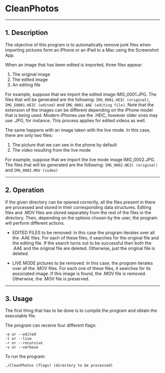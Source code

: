 # CleanPhotos
<hr>

## 1. Description 

The objective of this program is to automatically remove junk files when importing pictures form an iPhone or an iPad to
a Mac using the Screenshot App.

When an image that has been edited is imported, three files appear:
1. The original image
2. The edited image
3. An editing file

For example, suppose that we import the edited image IMG_0001.JPG. The files that will be generated are the following:
``IMG_0001.HEIC (original)``, ``IMG_E0001.HEIC (edited)`` and ``IMG_0001.AAE (editing file)``. Note that the extension
of the images can be different depending on the iPhone model that is being used. Modern iPhones use the .HEIC, however
older ones may use .JPG, for instance. This process applies for edited videos as well.

The same happens with an image taken with the live mode. In this case, there are only two files:
1. The picture that we can see in the phone by default
2. The video resulting from the live mode

For example, suppose that we import the live mode image IMG_0002.JPG. The files that will be generated are the following:
``IMG_0002.HEIC (original)`` and ``IMG_0002.MOV (video)``


<hr>

## 2. Operation

If the given directory can be opened correctly, all the files present in there are processed and stored in their
corresponding data structures. Editing files and .MOV files are stored separately from the rest of the files in the directory.
Then, depending on the options chosen by the user, the program will perform different actions.

- EDITED FILES to be removed: In this case the program iterates over all the .AAE files. For each of these files, it searches
for the original file and the editing file. If the search turns out to be successful then both the .AAE and the original 
file are deleted. Otherwise, just the original file is deleted.
  
- LIVE MODE pictures to be removed: In this case, the program iterates over all the .MOV files. For each one of these files,
it searches for its associated image. If this image is found, the .MOV file is removed. Otherwise, the .MOV file is preserved. 

<hr>

## 3. Usage

The first thing that has to be done is to compile the program and obtain the executable file.

The program can receive four different flags:
```
-e or --edited
-l or --live
-r or --recursive
-v or --verbose
```
To run the program:
```
./CleanPhotos (flags) (directory to be processed)
```
